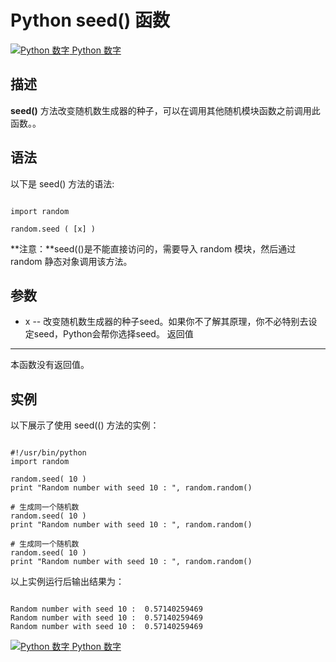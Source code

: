 Python  seed() 函数
=================

 [![Python 数字](../images/up.gif)
 Python 数字](python-numbers.html)


  描述
--

  **seed()** 方法改变随机数生成器的种子，可以在调用其他随机模块函数之前调用此函数。。

 语法
--

 以下是 seed() 方法的语法:

 
```

import random

random.seed ( [x] )

```

 **注意：**seed(()是不能直接访问的，需要导入 random 模块，然后通过 random 静态对象调用该方法。

  参数
--

  *  x -- 改变随机数生成器的种子seed。如果你不了解其原理，你不必特别去设定seed，Python会帮你选择seed。 
   返回值
---

  本函数没有返回值。 

  实例
--

  以下展示了使用 seed(() 方法的实例： 

 
```

#!/usr/bin/python
import random

random.seed( 10 )
print "Random number with seed 10 : ", random.random()

# 生成同一个随机数
random.seed( 10 )
print "Random number with seed 10 : ", random.random()

# 生成同一个随机数
random.seed( 10 )
print "Random number with seed 10 : ", random.random()

```

  以上实例运行后输出结果为： 

 
```

Random number with seed 10 :  0.57140259469
Random number with seed 10 :  0.57140259469
Random number with seed 10 :  0.57140259469

```

 [![Python 数字](../images/up.gif)
 Python 数字](python-numbers.html)